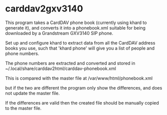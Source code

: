 # carddav2gxv3140

This program takes a CardDAV phone book (currently using khard
to generate it), and converts it into a phonebook.xml suitable
for being downloaded by a Grandstream GXV3140 SIP phone.

Set up and configure khard to extract data from all the CardDAV
address books you use, such that 'khard phone' will give you
a list of people and phone numbers.

The phone numbers are extracted and converted and stored in
~/.local/share/carddav2html/carddav-phonebook.xml

This is compared with the master file at
/var/www/html/phonebook.xml

but if the two are different the program only show the
differences, and does not update the master file.

If the differences are valid then the created file should
be manually copied to the master file.

